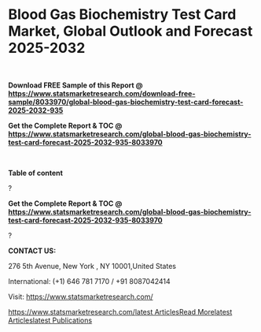 <h1>Blood Gas Biochemistry Test Card Market, Global Outlook and Forecast 2025-2032</h1><br/><p><strong>Download FREE Sample of this Report @ <a href="https://www.statsmarketresearch.com/download-free-sample/8033970/global-blood-gas-biochemistry-test-card-forecast-2025-2032-935">https://www.statsmarketresearch.com/download-free-sample/8033970/global-blood-gas-biochemistry-test-card-forecast-2025-2032-935</a></strong></p>
 
 
 
 <div><b>Get the Complete Report & TOC @ <a href="https://www.statsmarketresearch.com/global-blood-gas-biochemistry-test-card-forecast-2025-2032-935-8033970">https://www.statsmarketresearch.com/global-blood-gas-biochemistry-test-card-forecast-2025-2032-935-8033970</a></b></div>
 
 
 
 <p><br />
 
 <b>Table of content</b></p>
 
 
 
 <p>? </p>
 
 
 
 <div><b>Get the Complete Report & TOC @ <a href="https://www.statsmarketresearch.com/global-blood-gas-biochemistry-test-card-forecast-2025-2032-935-8033970">https://www.statsmarketresearch.com/global-blood-gas-biochemistry-test-card-forecast-2025-2032-935-8033970</a></b></div>
 
 
 
 <p>? </p>
 
 
 
 <p><b>CONTACT US:</b><br />
 
 276 5th Avenue, New York , NY 10001,United States<br />
 
 International: (+1) 646 781 7170 / +91 8087042414<br />
 
 Visit: <a href="https://www.statsmarketresearch.com/">https://www.statsmarketresearch.com/</a><br />
 
 <a href="https://gyeongbokgung.com">https://www.statsmarketresearch.com/</a><a href="https://hallyeomaritime.com">latest Articles</a><a href="https://jingwansa.com">Read More</a><a href="https://nguoiviet.jp/">latest Articles</a><a href="https://www.intelmarketresearch.com/">latest Publications</a></p>